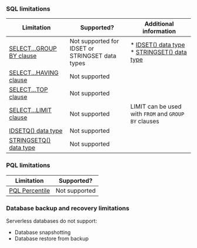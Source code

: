 ### SQL limitations

| Limitation | Supported? | Additional information |
|---|---|---|
| [SELECT...GROUP BY clause](/docs/sql-guide/statements/statement-select/#group-by-clause) | Not supported for IDSET or STRINGSET data types | * [IDSET() data type](/docs/sql-guide/data-types/data-type-idset)<br/>* [STRINGSET() data type](/docs/sql-guide/data-types/data-type-stringset) |
| [SELECT...HAVING clause](/docs/sql-guide/statements/statement-select/#having-clause) | Not supported |  |
| [SELECT...TOP clause](/docs/sql-guide/statements/statement-select/#top-clause) | Not supported |  |
| [SELECT...LIMIT clause]() | Not supported | LIMIT can be used with `FROM` and `GROUP BY` clauses |
| [IDSETQ() data type](/docs/sql-guide/data-types/data-type-idsetq) | Not supported |
| [STRINGSETQ() data type](/docs/sql-guide/data-types/data-type-stringsetq) | Not supported |

### PQL limitations

| Limitation | Supported? |
|---|---|
| [PQL Percentile](/docs/pql-guide/pql-read-percentile) | Not supported |

### Database backup and recovery limitations

Serverless databases do not support:
* Database snapshotting
* Database restore from backup
